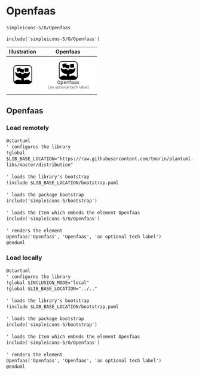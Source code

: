 # Openfaas


```text
simpleicons-5/O/Openfaas
```

```text
include('simpleicons-5/O/Openfaas')
```



| Illustration | Openfaas |
| :---: | :---: |
| ![illustration for Illustration](../../simpleicons-5/O/Openfaas.png) | ![illustration for Openfaas](../../simpleicons-5/O/Openfaas.Local.png) |




## Openfaas

### Load remotely
```plantuml
@startuml
' configures the library
!global $LIB_BASE_LOCATION="https://raw.githubusercontent.com/tmorin/plantuml-libs/master/distribution"

' loads the library's bootstrap
!include $LIB_BASE_LOCATION/bootstrap.puml

' loads the package bootstrap
include('simpleicons-5/bootstrap')

' loads the Item which embeds the element Openfaas
include('simpleicons-5/O/Openfaas')

' renders the element
Openfaas('Openfaas', 'Openfaas', 'an optional tech label')
@enduml
```

### Load locally
```plantuml
@startuml
' configures the library
!global $INCLUSION_MODE="local"
!global $LIB_BASE_LOCATION="../.."

' loads the library's bootstrap
!include $LIB_BASE_LOCATION/bootstrap.puml

' loads the package bootstrap
include('simpleicons-5/bootstrap')

' loads the Item which embeds the element Openfaas
include('simpleicons-5/O/Openfaas')

' renders the element
Openfaas('Openfaas', 'Openfaas', 'an optional tech label')
@enduml
```

